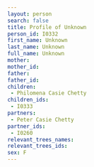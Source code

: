 ```yaml
---
layout: person
search: false
title: Profile of Unknown
person_id: I0332
first_name: Unknown
last_name: Unknown
full_name: Unknown
mother: 
mother_id: 
father: 
father_id: 
children:
 - Philomena Casie Chetty
children_ids:
 - I0333
partners:
 - Peter Casie Chetty
partner_ids:
 - I0260
relevant_trees_names:
relevant_trees_ids:
sex: F
---
```


